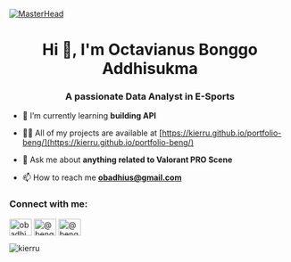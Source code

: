[![MasterHead](https://i.imgur.com/eRaMGaP.png)](https://public.tableau.com/app/profile/octavianus.bonggo.adhisukma/viz/PlayerPerfomance/PLAYERPERFOMANCE)

<h1 align="center">Hi 👋, I'm Octavianus Bonggo Addhisukma</h1>
<h3 align="center">A passionate Data Analyst in E-Sports</h3>

- 🌱 I’m currently learning **building API**

- 👨‍💻 All of my projects are available at [https://kierru.github.io/portfolio-beng/](https://kierru.github.io/portfolio-beng/)

- 💬 Ask me about **anything related to Valorant PRO Scene**

- 📫 How to reach me **obadhius@gmail.com**

<h3 align="left">Connect with me:</h3>
<p align="left">
<a href="https://linkedin.com/in/obadhius" target="blank"><img align="center" src="https://raw.githubusercontent.com/rahuldkjain/github-profile-readme-generator/master/src/images/icons/Social/linked-in-alt.svg" alt="obadhius" height="30" width="40" /></a>
<a href="https://instagram.com/@beng_bengo" target="blank"><img align="center" src="https://raw.githubusercontent.com/rahuldkjain/github-profile-readme-generator/master/src/images/icons/Social/instagram.svg" alt="@beng_bengo" height="30" width="40" /></a>
  <a href="https://twitter.com/@beng2wo" target="blank"><img align="center" src="https://raw.githubusercontent.com/rahuldkjain/github-profile-readme-generator/master/src/images/icons/Social/twitter.svg" alt="@beng2wo" height="30" width="40" /></a>
</p>

<p><img align="left" src="https://github-readme-stats.vercel.app/api/top-langs?username=kierru&show_icons=true&locale=en&layout=compact" alt="kierru" /></p>
